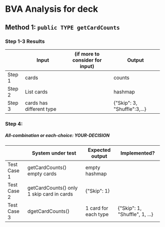 # BVA Analysis for deck

## Method 1: ```public TYPE getCardCounts```
### Step 1-3 Results
|        | Input | (if more to consider for input) | Output |
|--------|-------|---------------------------------|--------|
| Step 1 |  cards   |                                 |  counts    |
| Step 2 |  List<Card> cards  |                                 |  hashmap     |
| Step 3 |  cards has different type  |                                 |   {"Skip": 3, "Shuffle":3,...}    |
### Step 4:
##### All-combination or each-choice: YOUR-DECISION

|              | System under test      | Expected output                    | Implemented? |
|--------------|------------------------|------------------------------------|--------------|
| Test Case 1  | getCardCounts() empty cards | empty hashmap |              |
| Test Case 2  | getCardCounts() only 1 skip card in cards |    {"Skip": 1}          |              |
| Test Case 3  | dgetCardCounts()  | 1 card for each type                 |  {"Skip": 1, "Shuffle", 1, ...}            |
